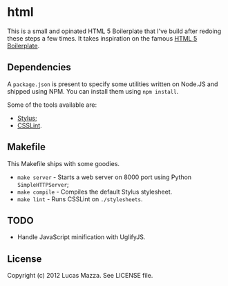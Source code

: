 # html

This is a small and opinated HTML 5 Boilerplate that I've build after redoing these steps a few times. It takes inspiration on the famous [HTML 5 Boilerplate](github.com/h5bp/html5-boilerplate).

## Dependencies

A `package.json` is present to specify some utilities written on Node.JS and shipped using NPM. You can install them using `npm install`.

Some of the tools available are:

* [Stylus](https://github.com/learnboost/stylus);
* [CSSLint](https://github.com/stubbornella/csslint).

## Makefile

This Makefile ships with some goodies.

* `make server` - Starts a web server on 8000 port using Python `SimpleHTTPServer`;
* `make compile` - Compiles the default Stylus stylesheet.
* `make lint` - Runs CSSLint on `./stylesheets`.

## TODO

* Handle JavaScript minification with UglifyJS.

## License

Copyright (c) 2012 Lucas Mazza. See LICENSE file.